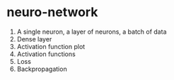 # neuro-network
   1. A single neuron, a layer of neurons, a batch of data
   2. Dense layer
   3. Activation function plot
   4. Activation functions
   5. Loss
   6. Backpropagation
